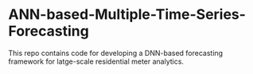 # ANN-based-Multiple-Time-Series-Forecasting
This repo contains code for developing a DNN-based forecasting framework for latge-scale residential meter analytics.
